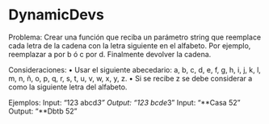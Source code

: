 # DynamicDevs

Problema:
Crear una función que reciba un parámetro string que reemplace cada letra de la cadena con la letra
siguiente en el alfabeto. Por ejemplo, reemplazar a por b ó c por d. Finalmente devolver la cadena.

Consideraciones:
• Usar el siguiente abecedario: a, b, c, d, e, f, g, h, i, j, k, l, m, n, ñ, o, p, q, r, s, t, u, v, w, x, y, z.
• Si se recibe z se debe considerar a como la siguiente letra del alfabeto.

Ejemplos:
Input: “123 abcd*3” Output: “123 bcde*3” 
Input: “**Casa 52” Output: “**Dbtb 52”